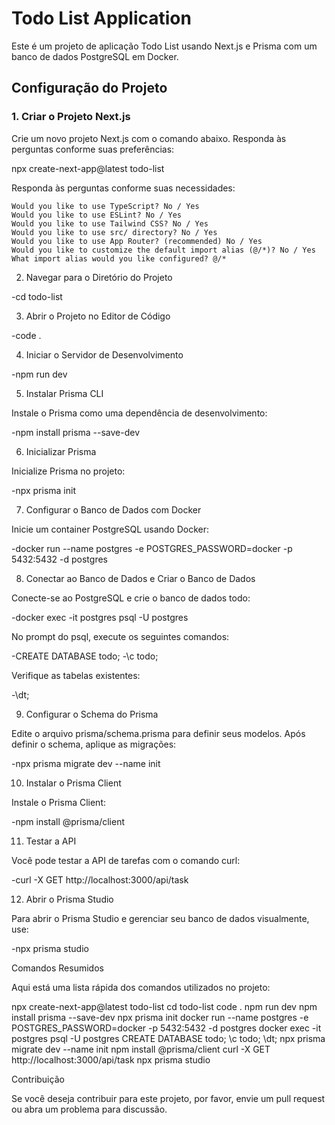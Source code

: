 # Todo List Application

Este é um projeto de aplicação Todo List usando Next.js e Prisma com um banco de dados PostgreSQL em Docker.

## Configuração do Projeto

### 1. Criar o Projeto Next.js

Crie um novo projeto Next.js com o comando abaixo. Responda às perguntas conforme suas preferências:

npx create-next-app@latest todo-list

Responda às perguntas conforme suas necessidades:

    Would you like to use TypeScript? No / Yes
    Would you like to use ESLint? No / Yes
    Would you like to use Tailwind CSS? No / Yes
    Would you like to use src/ directory? No / Yes
    Would you like to use App Router? (recommended) No / Yes
    Would you like to customize the default import alias (@/*)? No / Yes
    What import alias would you like configured? @/*

2. Navegar para o Diretório do Projeto


-cd todo-list

3. Abrir o Projeto no Editor de Código


-code .

4. Iniciar o Servidor de Desenvolvimento


-npm run dev

5. Instalar Prisma CLI

Instale o Prisma como uma dependência de desenvolvimento:


-npm install prisma --save-dev

6. Inicializar Prisma

Inicialize Prisma no projeto:

-npx prisma init

7. Configurar o Banco de Dados com Docker

Inicie um container PostgreSQL usando Docker:

-docker run --name postgres -e POSTGRES_PASSWORD=docker -p 5432:5432 -d postgres

8. Conectar ao Banco de Dados e Criar o Banco de Dados

Conecte-se ao PostgreSQL e crie o banco de dados todo:

-docker exec -it postgres psql -U postgres

No prompt do psql, execute os seguintes comandos:


-CREATE DATABASE todo;
-\c todo;

Verifique as tabelas existentes:

-\dt;

9. Configurar o Schema do Prisma

Edite o arquivo prisma/schema.prisma para definir seus modelos. Após definir o schema, aplique as migrações:

-npx prisma migrate dev --name init

10. Instalar o Prisma Client

Instale o Prisma Client:

-npm install @prisma/client

11. Testar a API

Você pode testar a API de tarefas com o comando curl:

-curl -X GET http://localhost:3000/api/task

12. Abrir o Prisma Studio

Para abrir o Prisma Studio e gerenciar seu banco de dados visualmente, use:

-npx prisma studio

Comandos Resumidos

Aqui está uma lista rápida dos comandos utilizados no projeto:

npx create-next-app@latest todo-list
cd todo-list
code .
npm run dev
npm install prisma --save-dev
npx prisma init
docker run --name postgres -e POSTGRES_PASSWORD=docker -p 5432:5432 -d postgres
docker exec -it postgres psql -U postgres
CREATE DATABASE todo;
\c todo;
\dt;
npx prisma migrate dev --name init
npm install @prisma/client
curl -X GET http://localhost:3000/api/task
npx prisma studio

Contribuição

Se você deseja contribuir para este projeto, por favor, envie um pull request ou abra um problema para discussão.


